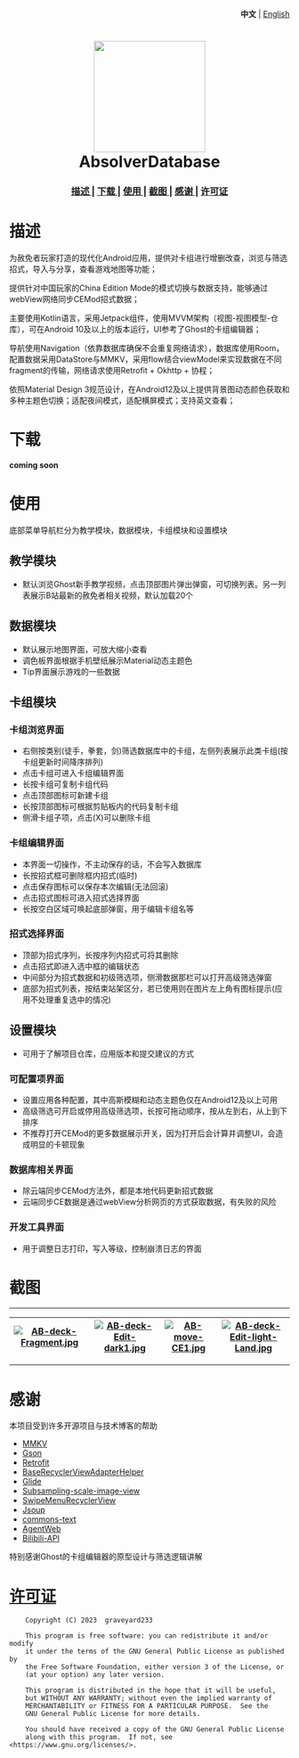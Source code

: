 <p align="right">
    <strong>中文</strong>
    <span> | </span>
    <a href="https://www.github.com/graveyard233/AbsolverDatabase/blob/master/README_EN.md">English</a>
</p>

<h1 align="center">
    <img src="https://i.postimg.cc/6QbkhKJy/AB-1.png" width="200">
    <br>AbsolverDatabase<br>
</h1>

<div align="center">
    <h3>
    <a href="https://github.com/graveyard233/AbsolverDatabase/tree/dev#描述">
    描述
    </a>
    <span> | </span>
    <a href="https://github.com/graveyard233/AbsolverDatabase/tree/dev#下载">
    下载
    </a>
    <span> | </span>
    <a href="https://github.com/graveyard233/AbsolverDatabase/tree/dev#使用">
    使用
    </a>
    <span> | </span>
    <a href="https://github.com/graveyard233/AbsolverDatabase/tree/dev#截图">
    截图
    </a>
    <span> | </span>
    <a href="https://github.com/graveyard233/AbsolverDatabase/tree/dev#感谢">
    感谢
    </a>
    <span> | </span>
    <a href="https://github.com/graveyard233/AbsolverDatabase/tree/dev#许可证">
    许可证
    </a>
    </h3>
</div>

# 描述

为赦免者玩家打造的现代化Android应用，提供对卡组进行增删改查，浏览与筛选招式，导入与分享，查看游戏地图等功能；

提供针对中国玩家的China Edition Mode的模式切换与数据支持，能够通过webView网络同步CEMod招式数据；

主要使用Kotlin语言，采用Jetpack组件，使用MVVM架构（视图-视图模型-仓库），可在Android 10及以上的版本运行，UI参考了Ghost的卡组编辑器；

导航使用Navigation（依靠数据库确保不会重复网络请求），数据库使用Room，配置数据采用DataStore与MMKV，采用flow结合viewModel来实现数据在不同fragment的传输，网络请求使用Retrofit + Okhttp + 协程；

依照Material Design 3规范设计，在Android12及以上提供背景图动态颜色获取和多种主题色切换；适配夜间模式，适配横屏模式；支持英文查看；

# 下载

<strong>coming soon</strong>

# 使用

底部菜单导航栏分为教学模块，数据模块，卡组模块和设置模块
## 教学模块
- 默认浏览Ghost新手教学视频，点击顶部图片弹出弹窗，可切换列表。另一列表展示B站最新的赦免者相关视频，默认加载20个

## 数据模块
- 默认展示地图界面，可放大缩小查看
- 调色板界面根据手机壁纸展示Material动态主题色
- Tip界面展示游戏的一些数据

## 卡组模块

### 卡组浏览界面
- 右侧按类别(徒手，拳套，剑)筛选数据库中的卡组，左侧列表展示此类卡组(按卡组更新时间降序排列)
- 点击卡组可进入卡组编辑界面
- 长按卡组可复制卡组代码
- 点击顶部图标可新建卡组
- 长按顶部图标可根据剪贴板内的代码复制卡组
- 侧滑卡组子项，点击(X)可以删除卡组

### 卡组编辑界面
- 本界面一切操作，不主动保存的话，不会写入数据库
- 长按招式框可删除框内招式(临时)
- 点击保存图标可以保存本次编辑(无法回滚)
- 点击招式图标可进入招式选择界面
- 长按空白区域可唤起底部弹窗，用于编辑卡组名等

### 招式选择界面
- 顶部为招式序列，长按序列内招式可将其删除
- 点击招式即进入选中框的编辑状态
- 中间部分为招式数据和初级筛选项，侧滑数据那栏可以打开高级筛选弹窗
- 底部为招式列表，按结束站架区分，若已使用则在图片左上角有图标提示(应用不处理重复选中的情况)

## 设置模块
- 可用于了解项目仓库，应用版本和提交建议的方式

### 可配置项界面
- 设置应用各种配置，其中高斯模糊和动态主题色仅在Android12及以上可用
- 高级筛选可开启或停用高级筛选项，长按可拖动顺序，按从左到右，从上到下排序
- 不推荐打开CEMod的更多数据展示开关，因为打开后会计算并调整UI，会造成明显的卡顿现象

### 数据库相关界面
- 除云端同步CEMod方法外，都是本地代码更新招式数据
- 云端同步CE数据是通过webView分析网页的方式获取数据，有失败的风险

### 开发工具界面
- 用于调整日志打印，写入等级，控制崩溃日志的界面

# 截图

----
|[![AB-deck-Fragment.jpg](https://i.postimg.cc/9QdZ9dVy/AB-deck-Fragment.jpg)](https://postimg.cc/3kwk5Dkw)|[![AB-deck-Edit-dark1.jpg](https://i.postimg.cc/KYsVMknr/AB-deck-Edit-dark1.jpg)](https://postimg.cc/yJcvqNpk)|[![AB-move-CE1.jpg](https://i.postimg.cc/kgctj7HH/AB-move-CE1.jpg)](https://postimg.cc/Wdd3zcTm)|[![AB-deck-Edit-light-Land.jpg](https://i.postimg.cc/Rhhmw5Y2/AB-deck-Edit-light-Land.jpg)](https://postimg.cc/7GFjycwN)|
| --- | --- | --- | --- |
----

# 感谢

本项目受到许多开源项目与技术博客的帮助
- [MMKV](https://github.com/Tencent/MMKV)
- [Gson](https://github.com/google/gson)
- [Retrofit](https://github.com/square/retrofit)
- [BaseRecyclerViewAdapterHelper](https://github.com/CymChad/BaseRecyclerViewAdapterHelper)
- [Glide](https://github.com/bumptech/glide)
- [Subsampling-scale-image-view](https://github.com/davemorrissey/subsampling-scale-image-view)
- [SwipeMenuRecyclerView](https://github.com/aitsuki/SwipeMenuRecyclerView)
- [Jsoup](https://github.com/jhy/jsoup)
- [commons-text](https://central.sonatype.com/artifact/org.apache.commons/commons-text/1.10.0)
- [AgentWeb](https://github.com/Justson/AgentWeb)
- [Bilibili-API](https://github.com/SocialSisterYi/bilibili-API-collect)

特别感谢Ghost的卡组编辑器的原型设计与筛选逻辑讲解

# [许可证](https://github.com/graveyard233/AbsolverDatabase/blob/master/LICENSE)

        Copyright (C) 2023  graveyard233

        This program is free software: you can redistribute it and/or modify
        it under the terms of the GNU General Public License as published by
        the Free Software Foundation, either version 3 of the License, or
        (at your option) any later version.

        This program is distributed in the hope that it will be useful,
        but WITHOUT ANY WARRANTY; without even the implied warranty of
        MERCHANTABILITY or FITNESS FOR A PARTICULAR PURPOSE.  See the
        GNU General Public License for more details.

        You should have received a copy of the GNU General Public License
        along with this program.  If not, see <https://www.gnu.org/licenses/>.
